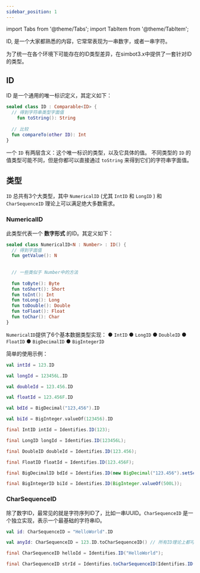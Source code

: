 ```yaml
---
sidebar_position: 1
---
```


import Tabs from '@theme/Tabs'; import TabItem from '@theme/TabItem';


ID, 是一个大家都熟悉的内容，它常常表现为一串数字，或者一串字符。

为了统一在各个环境下可能存在的ID类型差异，在simbot3.x中提供了一套针对ID的类型。

## ID

ID 是一个通用的唯一标识定义，其定义如下：

```kotlin
sealed class ID : Comparable<ID> {
  // 得到字符串类型字面值
	fun toString(): String
  
  // 比较
  fun compareTo(other ID): Int
}
```

一个 `ID` 有两层含义：这个唯一标识的类型，以及它具体的值。
不同类型的 `ID` 的值类型可能不同，但是你都可以直接通过 `toString` 来得到它们的字符串字面值。

## 类型
`ID` 总共有3个大类型，其中 `NumericalID` (尤其 `IntID` 和 `LongID` ) 和 `CharSequenceID` 理论上可以满足绝大多数需求。

### NumericalID
此类型代表一个 **数字形式** 的ID。其定义如下：

```kotlin
sealed class NumericalID<N : Number> : ID() {
  // 得到字面值
  fun getValue(): N
  
  
  // 一些类似于 Number中的方法
  
  fun toByte(): Byte
  fun toShort(): Short
  fun toInt(): Int
  fun toLong(): Long
  fun toDouble(): Double
  fun toFloat(): Float
  fun toChar(): Char
}
```

`NumericalID`提供了6个基本数据类型实现：
● `IntID`
● `LongID`
● `DoubleID`
● `FloatID`
● `BigDecimalID`
● `BigIntegerID`

简单的使用示例：

<Tabs groupId="code-show">
<TabItem value="Kotlin" label="Kotlin" default>

```kotlin
val intId = 123.ID

val longId = 123456L.ID

val doubleId = 123.456.ID

val floatId = 123.456F.ID

val bdId = BigDecimal("123,456").ID

val biId = BigInteger.valueOf(123456).ID
```

</TabItem>
<TabItem value="Java" label="Java">

```java
final IntID intId = Identifies.ID(123);

final LongID longId = Identifies.ID(123456L);

final DoubleID doubleId = Identifies.ID(123.456);

final FloatID floatId = Identifies.ID(123.456F);

final BigDecimalID bdId = Identifies.ID(new BigDecimal("123.456").setScale(1, RoundingMode.HALF_UP));

final BigIntegerID biId = Identifies.ID(BigInteger.valueOf(500L));
```

</TabItem>
</Tabs>

### CharSequenceID 
除了数字ID，最常见的就是字符序列ID了，比如一串UUID。`CharSequenceID` 是一个独立实现，表示一个最基础的字符串ID。

<Tabs groupId="code-show">
<TabItem value="Kotlin" label="Kotlin" default>

```kotlin
val id: CharSequenceID = "HelloWorld".ID

val anyId: CharSequenceID = 123.ID.toCharSequenceID() // 所有ID理论上都可以作为字符序列ID
```

</TabItem>
<TabItem value="Java" label="Java">

```java
final CharSequenceID helloId = Identifies.ID("HelloWorld");

final CharSequenceID strId = Identifies.toCharSequenceID(Identifies.ID(123));
```

</TabItem>
</Tabs>